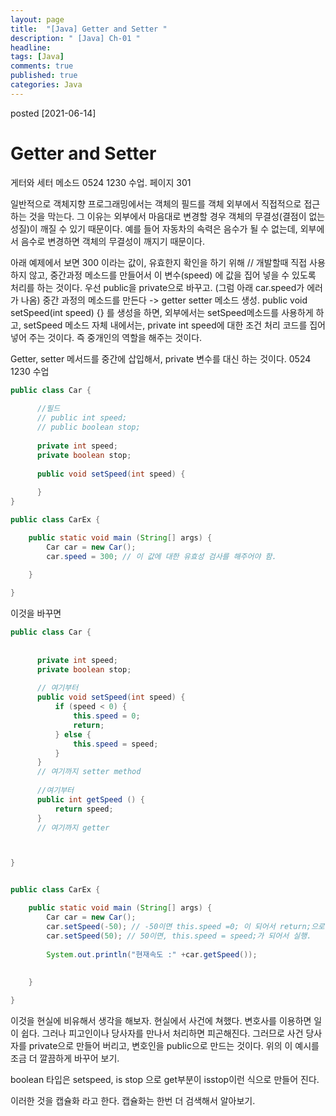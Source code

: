 ```yaml
---
layout: page
title:  "[Java] Getter and Setter "
description: " [Java] Ch-01 "
headline: 
tags: [Java]
comments: true
published: true
categories: Java
---
```

posted [2021-06-14] 

# Getter and Setter
게터와 세터 메소드 0524 1230 수업. 페이지 301

일반적으로 객체지향 프로그래밍에서는 객체의 필드를 객체 외부에서 직접적으로 접근하는 것을 막는다. 
그 이유는 외부에서 마음대로 변경할 경우 객체의 무결성(결점이 없는 성질)이 깨질 수 있기 때문이다. 
예를 들어 자동차의 속력은 음수가 될 수 없는데, 외부에서 음수로 변경하면 객체의 무결성이 깨지기 때문이다. 

아래 예제에서 보면 300 이라는 값이, 유효한지 확인을 하기 위해 //
개발할때 직접 사용하지 않고, 중간과정 메소드를 만들어서 이 변수(speed) 에 값을 집어 넣을 수 있도록 처리를 하는 것이다. 
우선 public을 private으로 바꾸고. (그럼 아래 car.speed가 에러가 나옴)
중간 과정의 메소드를 만든다 -> getter setter 메소드 생성. 
public void setSpeed(int speed) {} 를 생성을 하면,
외부에서는 setSpeed메소드를 사용하게 하고, setSpeed 메소드 자체 내에서는, private int speed에 대한 조건 처리 코드를 집어 넣어 주는 것이다. 
즉 중개인의 역할을 해주는 것이다. 


Getter, setter 메서드를 중간에 삽입해서, private 변수를 대신 하는 것이다. 
0524 1230 수업

```Java
public class Car {
      
      //필드
      // public int speed;
      // public boolean stop;
      
      private int speed;
      private boolean stop;
      
      public void setSpeed(int speed) {
      
      }
}

public class CarEx {

    public static void main (String[] args) {
        Car car = new Car();
        car.speed = 300; // 이 값에 대한 유효성 검사를 해주어야 함. 
    
    }

}
```

이것을 바꾸면
```Java
public class Car {
      
     
      private int speed;
      private boolean stop;
      
      // 여기부터
      public void setSpeed(int speed) {
          if (speed < 0) {
              this.speed = 0;
              return;
          } else {
              this.speed = speed;
          }
      }
      // 여기까지 setter method
      
      //여기부터
      public int getSpeed () {
          return speed;
      }
      // 여기까지 getter



}


public class CarEx {

    public static void main (String[] args) {
        Car car = new Car();
        car.setSpeed(-50); // -50이면 this.speed =0; 이 되어서 return;으로 가서 프로그램 종료
        car.setSpeed(50); // 50이면, this.speed = speed;가 되어서 실행. 
        
        System.out.println("현재속도 :" +car.getSpeed());
               
    
    }

}
```

이것을 현실에 비유해서 생각을 해보자.
현실에서 사건에 쳐했다. 
변호사를 이용하면 일이 쉽다. 그러나 피고인이나 당사자를 만나서 처리하면 피곤해진다.
그러므로 사건 당사자를 private으로 만들어 버리고, 변호인을 public으로 만드는 것이다. 
위의 이 예시를 조금 더 깔끔하게 바꾸어 보기. 

boolean 타입은 setspeed, is stop 으로 get부분이 isstop이런 식으로 만들어 진다. 

이러한 것을 캡슐화 라고 한다. 캡슐화는 한번 더 검색해서 알아보기. 
